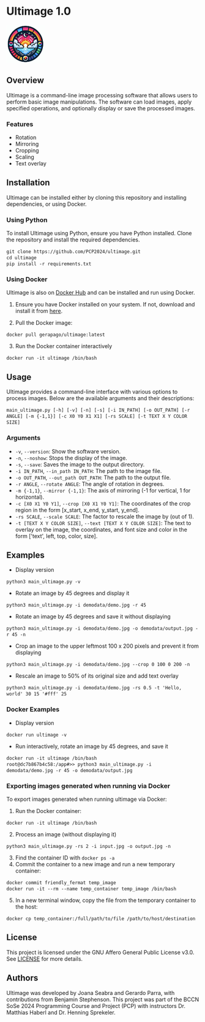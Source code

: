# Ultimage 1.0
<img src="https://raw.githubusercontent.com/PCP2024/ultimage/main/demodata/logo.png" height="100" width="100">

## Overview
Ultimage is a command-line image processing software that allows users to perform basic image manipulations. The software can load images, apply specified operations, and optionally display or save the processed images.

### Features
- Rotation
- Mirroring
- Cropping
- Scaling
- Text overlay

## Installation
Ultimage can be installed either by cloning this repository and installing dependencies, or using Docker.
### Using Python
To install Ultimage using Python, ensure you have Python installed. Clone the repository and install the required dependencies.
```
git clone https://github.com/PCP2024/ultimage.git
cd ultimage
pip install -r requirements.txt
```

### Using Docker
Ultimage is also on [Docker Hub](https://hub.docker.com/r/gerapago/ultimage) and can be installed and run using Docker.

1. Ensure you have Docker installed on your system. If not, download and install it from [here](https://www.docker.com/get-started/).

2. Pull the Docker image:
```
docker pull gerapago/ultimage:latest
```
3. Run the Docker container interactively
```
docker run -it ultimage /bin/bash
```

## Usage 
Ultimage provides a command-line interface with various options to process images. Below are the available arguments and their descriptions:
```
main_ultimage.py [-h] [-v] [-n] [-s] [-i IN_PATH] [-o OUT_PATH] [-r ANGLE] [-m {-1,1}] [-c X0 Y0 X1 X1] [-rs SCALE] [-t TEXT X Y COLOR SIZE]
```

### Arguments
- `-v`, `--version`: Show the software version.
- `-n`, `--noshow`: Stops the display of the image.
- `-s`, `--save`: Saves the image to the output directory.
- `-i IN_PATH`, `--in_path IN_PATH`: The path to the image file.
- `-o OUT_PATH`, `--out_path OUT_PATH`: The path to the output file.
- `-r ANGLE`, `--rotate ANGLE`: The angle of rotation in degrees.
- `-m {-1,1}`, `--mirror {-1,1}`: The axis of mirroring (-1 for vertical, 1 for horizontal).
- `-c [X0 X1 Y0 Y1]`, `--crop [X0 X1 Y0 Y1]`: The coordinates of the crop region in the form [x_start, x_end, y_start, y_end].
- `-rs SCALE`, `--scale SCALE`: The factor to rescale the image by (out of 1).
- `-t [TEXT X Y COLOR SIZE]`, `--text [TEXT X Y COLOR SIZE]`: The text to overlay on the image, the coordinates, and font size and color in the form ['text', left, top, color, size].

## Examples
- Display version
```
python3 main_ultimage.py -v
```
- Rotate an image by 45 degrees and display it
```
python3 main_ultimage.py -i demodata/demo.jpg -r 45
```
- Rotate an image by 45 degrees and save it without displaying
```
python3 main_ultimage.py -i demodata/demo.jpg -o demodata/output.jpg -r 45 -n
```
- Crop an image to the upper leftmost 100 x 200 pixels and prevent it from displaying
```
python3 main_ultimage.py -i demodata/demo.jpg --crop 0 100 0 200 -n
```
- Rescale an image to 50% of its original size and add text overlay
```
python3 main_ultimage.py -i demodata/demo.jpg -rs 0.5 -t 'Hello, world' 30 15 '#fff' 25
```

### Docker Examples
- Display version
```
docker run ultimage -v
```
- Run interactively, rotate an image by 45 degrees, and save it
```
docker run -it ultimage /bin/bash
root@dc7b867b4c58:/app#>> python3 main_ultimage.py -i demodata/demo.jpg -r 45 -o demodata/output.jpg
```
### Exporting images generated when running via Docker
To export images generated when running ultimage via Docker:
1. Run the Docker container:
```
docker run -it ultimage /bin/bash
```
2. Process an image (without displaying it)
```
python3 main_ultimage.py -rs 2 -i input.jpg -o output.jpg -n
```
3. Find the container ID with `docker ps -a`
4. Commit the container to a new image and run a new temporary container:
```
docker commit friendly_fermat temp_image
docker run -it --rm --name temp_container temp_image /bin/bash
```
5. In a new terminal window, copy the file from the temporary container to the host:
```
docker cp temp_container:/full/path/to/file /path/to/host/destination
```

## License
This project is licensed under the GNU Affero General Public License v3.0. See [LICENSE](https://github.com/PCP2024/ultimage/blob/main/LICENSE) for more details.

## Authors
Ultimage was developed by Joana Seabra and Gerardo Parra, with contributions from Benjamin Stephenson. This project was part of the BCCN SoSe 2024 Programming Course and Project (PCP) with instructors Dr. Matthias Haberl and Dr. Henning Sprekeler. 
